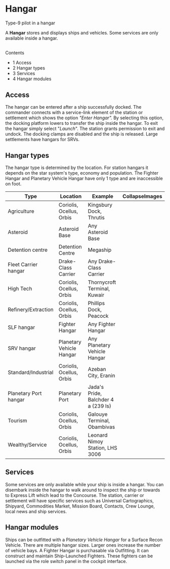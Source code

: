 # Hangar
Type-9 pilot in a hangar
 		 	 

A **Hangar** stores and displays ships and vehicles. Some services are only available inside a hangar.

## 

Contents

- 1 Access
- 2 Hangar types
- 3 Services
- 4 Hangar modules

## Access

The hangar can be entered after a ship successfully docked. The commander connects with a service-link element of the station or settlement which shows the option *"Enter Hangar".* By selecting this option, the docking platform lowers to transfer the ship inside the hangar. To exit the hangar simply select "*Launch*". The station grants permission to exit and undock. The docking clamps are disabled and the ship is released. Large settlements have hangars for SRVs.

## Hangar types

The hangar type is determined by the location. For station hangars it depends on the star system's type, economy and population. The Fighter Hangar and Planetary Vehicle Hangar have only 1 type and are inaccessible on foot.

| Type | Location | Example | CollapseImages |
| --- | --- | --- | --- |
| Agriculture | Coriolis, Ocellus, Orbis | Kingsbury Dock, Thrutis |  |
| Asteroid | Asteroid Base | Any Asteroid Base |  |
| Detention centre | Detention Centre | Megaship |  |
| Fleet Carrier hangar | Drake-Class Carrier | Any Drake-Class Carrier |  |
| High Tech | Coriolis, Ocellus, Orbis | Thornycroft Terminal, Kuwair |  |
| Refinery/Extraction | Coriolis, Ocellus, Orbis | Phillips Dock, Peacock |  |
| SLF hangar | Fighter Hangar | Any Fighter Hangar |  |
| SRV hangar | Planetary Vehicle Hangar | Any Planetary Vehicle Hangar |  |
| Standard/Industrial | Coriolis, Ocellus, Orbis | Azeban City, Eranin |  |
| Planetary Port hangar | Planetary Port | Jada's Pride, Balchder 4 a (239 ls) |  |
| Tourism | Coriolis, Ocellus, Orbis | Galouye Terminal, Obambivas |  |
| Wealthy/Service | Coriolis, Ocellus, Orbis | Leonard Nimoy Station, LHS 3006 |  |

## Services

Some services are only available while your ship is inside a hangar. You can disembark inside the hangar to walk around to inspect the ship or towards to Express Lift which lead to the Concourse. The station, carrier or settlement will have specific services such as Universal Cartographics, Shipyard, Commodities Market, Mission Board, Contacts, Crew Lounge, local news and ship services. 

## Hangar modules

Ships can be outfitted with a P*lanetary Vehicle Hangar* for a Surface Recon Vehicle. There are multiple hangar sizes. Larger ones increase the number of vehicle bays. A Fighter Hangar is purchasable via Outfitting. It can construct and maintain Ship-Launched Fighters. These fighters can be launched via the role switch panel in the cockpit interface.